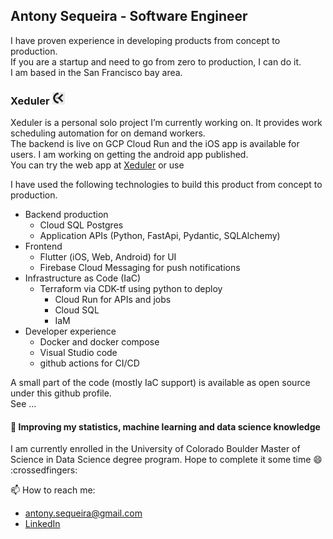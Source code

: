 ## Antony Sequeira - Software Engineer
I have proven experience in developing products from concept to production.  
If you are a startup and need to go from zero to production, I can do it.  
I am based in the San Francisco bay area.


### Xeduler <img src="assets/Xeduler-icon-maskable-512.png" alt="Xeduler logo" width="20" height="20">
Xeduler is a personal solo project I’m currently working on.
It provides work scheduling automation for on demand workers.  
The backend is live on GCP Cloud Run and the iOS app is available for users. I am working on getting the android app published.  
You can try the web app at [Xeduler](https://xeduler.web.app/) or use  

I have used the following technologies to build this product from concept to production.  

- Backend production
  - Cloud SQL Postgres
  - Application APIs (Python, FastApi, Pydantic, SQLAlchemy)
- Frontend
  - Flutter (iOS, Web, Android) for UI
  - Firebase Cloud Messaging for push notifications
- Infrastructure as Code (IaC)
  - Terraform via CDK-tf using python to deploy
    - Cloud Run for APIs and jobs
    - Cloud SQL
    - IaM
- Developer experience
  - Docker and docker compose
  - Visual Studio code
  - github actions for CI/CD



A small part of the code (mostly IaC support) is available as open source under this github profile.  
See ... 

#### 🌱 Improving my statistics, machine learning and data science knowledge
I am currently enrolled in the University of Colorado Boulder Master of Science in Data Science degree program. Hope to complete it some time :smile: :crossedfingers:


📫 How to reach me:  
- antony.sequeira@gmail.com  
- [LinkedIn](https://www.linkedin.com/in/asequeir)




<!--
**asequeira-os/asequeira-os** is a ✨ _special_ ✨ repository because its `README.md` (this file) appears on your GitHub profile.

Here are some ideas to get you started:

- 👯 I’m looking to collaborate on ...
- 🤔 I’m looking for help with ...
- 💬 Ask me about ...
- 📫 How to reach me: ...
- 😄 Pronouns: ...
- ⚡ Fun fact: ...
-->
